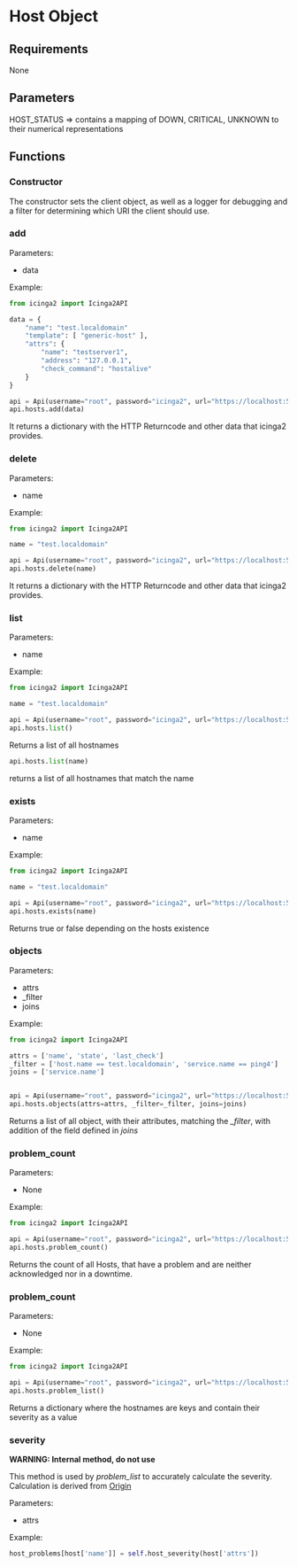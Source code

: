 [7bf95750]: https://github.com/Icinga/icingaweb2/blob/master/modules/monitoring/library/Monitoring/Backend/Ido/Query/ServicestatusQuery.php "Origin of the severity calculation"

# Host Object

## Requirements
None

## Parameters

HOST_STATUS => contains a mapping of DOWN, CRITICAL, UNKNOWN to their numerical representations

## Functions

### Constructor
The constructor sets the client object, as well as a logger for debugging and a filter for determining which URI the client should use.

### add

Parameters:
- data

Example:
```python
from icinga2 import Icinga2API

data = {
    "name": "test.localdomain"
    "template": [ "generic-host" ],
    "attrs": {
        "name": "testserver1",
        "address": "127.0.0.1",
        "check_command": "hostalive"
    }
}

api = Api(username="root", password="icinga2", url="https://localhost:5665")
api.hosts.add(data)
```

It returns a dictionary with the HTTP Returncode and other data that icinga2 provides.


### delete

Parameters:
- name

Example:
```python
from icinga2 import Icinga2API

name = "test.localdomain"

api = Api(username="root", password="icinga2", url="https://localhost:5665")
api.hosts.delete(name)
```

It returns a dictionary with the HTTP Returncode and other data that icinga2 provides.

### list

Parameters:
- name

Example:
```python
from icinga2 import Icinga2API

name = "test.localdomain"

api = Api(username="root", password="icinga2", url="https://localhost:5665")
api.hosts.list()
```
Returns a list of all hostnames

```python
api.hosts.list(name)
```
returns a list of all hostnames that match the name

### exists

Parameters:
- name

Example:
```python
from icinga2 import Icinga2API

name = "test.localdomain"

api = Api(username="root", password="icinga2", url="https://localhost:5665")
api.hosts.exists(name)
```
Returns true or false depending on the hosts existence

### objects

Parameters:
- attrs
- _filter
- joins

Example:
```python
from icinga2 import Icinga2API

attrs = ['name', 'state', 'last_check']
_filter = ['host.name == test.localdomain', 'service.name == ping4']
joins = ['service.name']


api = Api(username="root", password="icinga2", url="https://localhost:5665")
api.hosts.objects(attrs=attrs, _filter=_filter, joins=joins)
```
Returns a list of all object, with their attributes, matching the _\_filter_, with addition of the field defined in _joins_

### problem_count

Parameters:
- None

Example:
```python
from icinga2 import Icinga2API

api = Api(username="root", password="icinga2", url="https://localhost:5665")
api.hosts.problem_count()
```
Returns the count of all Hosts, that have a problem and are neither acknowledged nor in a downtime.

### problem_count

Parameters:
- None

Example:
```python
from icinga2 import Icinga2API

api = Api(username="root", password="icinga2", url="https://localhost:5665")
api.hosts.problem_list()
```
Returns a dictionary where the hostnames are keys and contain their severity as a value


### severity
**WARNING: Internal method, do not use**

This method is used by _problem_list_ to accurately calculate the severity. Calculation is derived from [Origin][7bf95750]

Parameters:
- attrs

Example:
```python
host_problems[host['name']] = self.host_severity(host['attrs'])
```
